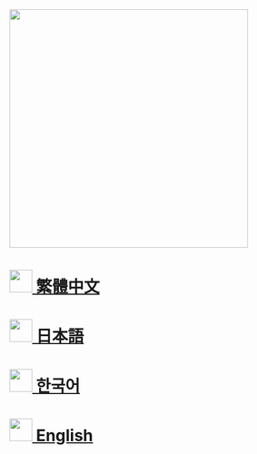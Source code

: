 <img src="https://i.imgur.com/NxDAsy5.png" width="420"/>

<h1><a href="/zh_tw"><img src="https://i.imgur.com/WvLnLJr.png" width="40"/> 繁體中文</a></h1>
<h1><a href="/ja_jp"><img src="https://i.imgur.com/zg0gGwb.png" width="40"/> 日本語</a></h1>
<h1><a href="/ko_kr"><img src="https://i.imgur.com/2tsWNzu.png" width="40"/> 한국어</a></h1>
<h1><a href="/en_us"><img src="https://i.imgur.com/TLXnfV3.png" width="40"/> English</a></h1>